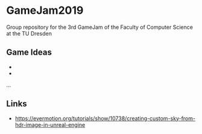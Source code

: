 # GameJam2019
Group repository for the 3rd GameJam of the Faculty of Computer Science at the TU Dresden

## Game Ideas
-
-
...

## Links
- https://evermotion.org/tutorials/show/10738/creating-custom-sky-from-hdr-image-in-unreal-engine
